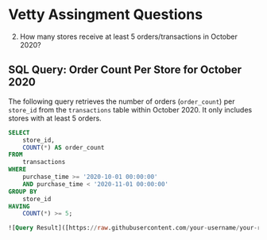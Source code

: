 # Vetty Assingment Questions

2. How many stores receive at least 5 orders/transactions in October 2020?
## SQL Query: Order Count Per Store for October 2020

The following query retrieves the number of orders (`order_count`) per `store_id` from the `transactions` table within October 2020. It only includes stores with at least 5 orders.

```sql
SELECT
    store_id,
    COUNT(*) AS order_count
FROM
    transactions
WHERE
    purchase_time >= '2020-10-01 00:00:00'
    AND purchase_time < '2020-11-01 00:00:00'
GROUP BY
    store_id
HAVING
    COUNT(*) >= 5;

![Query Result]([https://raw.githubusercontent.com/your-username/your-repo/main/query_result.png](https://github.com/callistohere6969/Vetty/commit/d5e039e09d0be38d2f6d5aa96bff57a209cbaf84))


